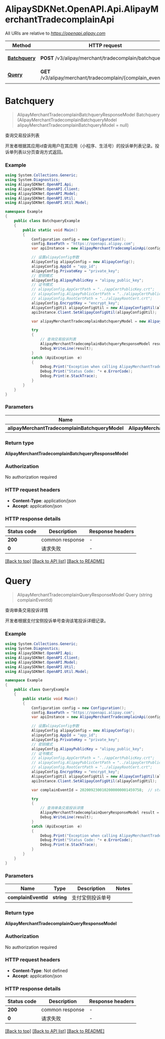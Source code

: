 # AlipaySDKNet.OpenAPI.Api.AlipayMerchantTradecomplainApi

All URIs are relative to *https://openapi.alipay.com*

Method | HTTP request | Description
------------- | ------------- | -------------
[**Batchquery**](AlipayMerchantTradecomplainApi.md#batchquery) | **POST** /v3/alipay/merchant/tradecomplain/batchquery | 查询交易投诉列表
[**Query**](AlipayMerchantTradecomplainApi.md#query) | **GET** /v3/alipay/merchant/tradecomplain/{complain_event_id} | 查询单条交易投诉详情


<a name="batchquery"></a>
# **Batchquery**
> AlipayMerchantTradecomplainBatchqueryResponseModel Batchquery (AlipayMerchantTradecomplainBatchqueryModel alipayMerchantTradecomplainBatchqueryModel = null)

查询交易投诉列表

开发者根据其应用id查询用户在其应用（小程序、生活号）的投诉单列表记录。投诉单列表以分页查询方式返回。

### Example
```csharp
using System.Collections.Generic;
using System.Diagnostics;
using AlipaySDKNet.OpenAPI.Api;
using AlipaySDKNet.OpenAPI.Client;
using AlipaySDKNet.OpenAPI.Model;
using AlipaySDKNet.OpenAPI.Util;
using AlipaySDKNet.OpenAPI.Util.Model;

namespace Example
{
    public class BatchqueryExample
    {
        public static void Main()
        {
            Configuration config = new Configuration();
            config.BasePath = "https://openapi.alipay.com";
            var apiInstance = new AlipayMerchantTradecomplainApi(config);

            // 设置alipayConfig参数
            AlipayConfig alipayConfig = new AlipayConfig();
            alipayConfig.AppId = "app_id";
            alipayConfig.PrivateKey = "private_key";
            // 密钥模式
            alipayConfig.AlipayPublicKey = "alipay_public_key";
            // 证书模式
            // alipayConfig.AppCertPath = "../appCertPublicKey.crt";
            // alipayConfig.AlipayPublicCertPath = "../alipayCertPublicKey_RSA2.crt";
            // alipayConfig.RootCertPath = "../alipayRootCert.crt";
            alipayConfig.EncryptKey = "encrypt_key";
            AlipayConfigUtil alipayConfigUtil = new AlipayConfigUtil(alipayConfig);
            apiInstance.Client.SetAlipayConfigUtil(alipayConfigUtil);

            var alipayMerchantTradecomplainBatchqueryModel = new AlipayMerchantTradecomplainBatchqueryModel(); // AlipayMerchantTradecomplainBatchqueryModel |  (optional) 

            try
            {
                // 查询交易投诉列表
                AlipayMerchantTradecomplainBatchqueryResponseModel result = apiInstance.Batchquery(alipayMerchantTradecomplainBatchqueryModel);
                Debug.WriteLine(result);
            }
            catch (ApiException  e)
            {
                Debug.Print("Exception when calling AlipayMerchantTradecomplainApi.Batchquery: " + e.Message );
                Debug.Print("Status Code: "+ e.ErrorCode);
                Debug.Print(e.StackTrace);
            }
        }
    }
}
```

### Parameters

Name | Type | Description  | Notes
------------- | ------------- | ------------- | -------------
 **alipayMerchantTradecomplainBatchqueryModel** | **AlipayMerchantTradecomplainBatchqueryModel**|  | [optional] 

### Return type

**AlipayMerchantTradecomplainBatchqueryResponseModel**

### Authorization

No authorization required

### HTTP request headers

 - **Content-Type**: application/json
 - **Accept**: application/json


### HTTP response details
| Status code | Description | Response headers |
|-------------|-------------|------------------|
| **200** | common response |  -  |
| **0** | 请求失败 |  -  |

[[Back to top]](#) [[Back to API list]](../README.md#documentation-for-api-endpoints) [[Back to README]](../README.md)

<a name="query"></a>
# **Query**
> AlipayMerchantTradecomplainQueryResponseModel Query (string complainEventId)

查询单条交易投诉详情

开发者根据支付宝侧投诉单号查询该笔投诉详细记录。

### Example
```csharp
using System.Collections.Generic;
using System.Diagnostics;
using AlipaySDKNet.OpenAPI.Api;
using AlipaySDKNet.OpenAPI.Client;
using AlipaySDKNet.OpenAPI.Model;
using AlipaySDKNet.OpenAPI.Util;
using AlipaySDKNet.OpenAPI.Util.Model;

namespace Example
{
    public class QueryExample
    {
        public static void Main()
        {
            Configuration config = new Configuration();
            config.BasePath = "https://openapi.alipay.com";
            var apiInstance = new AlipayMerchantTradecomplainApi(config);

            // 设置alipayConfig参数
            AlipayConfig alipayConfig = new AlipayConfig();
            alipayConfig.AppId = "app_id";
            alipayConfig.PrivateKey = "private_key";
            // 密钥模式
            alipayConfig.AlipayPublicKey = "alipay_public_key";
            // 证书模式
            // alipayConfig.AppCertPath = "../appCertPublicKey.crt";
            // alipayConfig.AlipayPublicCertPath = "../alipayCertPublicKey_RSA2.crt";
            // alipayConfig.RootCertPath = "../alipayRootCert.crt";
            alipayConfig.EncryptKey = "encrypt_key";
            AlipayConfigUtil alipayConfigUtil = new AlipayConfigUtil(alipayConfig);
            apiInstance.Client.SetAlipayConfigUtil(alipayConfigUtil);

            var complainEventId = 2020092300102000000001459758;  // string | 支付宝侧投诉单号

            try
            {
                // 查询单条交易投诉详情
                AlipayMerchantTradecomplainQueryResponseModel result = apiInstance.Query(complainEventId);
                Debug.WriteLine(result);
            }
            catch (ApiException  e)
            {
                Debug.Print("Exception when calling AlipayMerchantTradecomplainApi.Query: " + e.Message );
                Debug.Print("Status Code: "+ e.ErrorCode);
                Debug.Print(e.StackTrace);
            }
        }
    }
}
```

### Parameters

Name | Type | Description  | Notes
------------- | ------------- | ------------- | -------------
 **complainEventId** | **string**| 支付宝侧投诉单号 | 

### Return type

**AlipayMerchantTradecomplainQueryResponseModel**

### Authorization

No authorization required

### HTTP request headers

 - **Content-Type**: Not defined
 - **Accept**: application/json


### HTTP response details
| Status code | Description | Response headers |
|-------------|-------------|------------------|
| **200** | common response |  -  |
| **0** | 请求失败 |  -  |

[[Back to top]](#) [[Back to API list]](../README.md#documentation-for-api-endpoints) [[Back to README]](../README.md)

